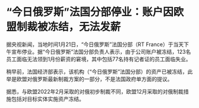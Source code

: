 # “今日俄罗斯”法国分部停业：账户因欧盟制裁被冻结，无法发薪

据央视新闻，当地时间1月21日，“今日俄罗斯”法国分部（RT
France）于当天下午宣布停业。据“今日俄罗斯”法国分部负责人表示，由于公司账户被冻结，123名员工面临无法领到1月份薪资的窘境，其中包括77名持有记者证的员工面临失业。

稍早前，法国经济部表示，该机构（“今日俄罗斯”法国分部）的资产已被冻结，此举是欧盟对俄罗斯最新制裁方案的一部分，不是法国政府单方面的提议。

据悉，与欧盟2022年2月采取的对俄初步制裁不同，欧盟12月采取的对俄制裁措施包括对目标实体实施资产冻结。

